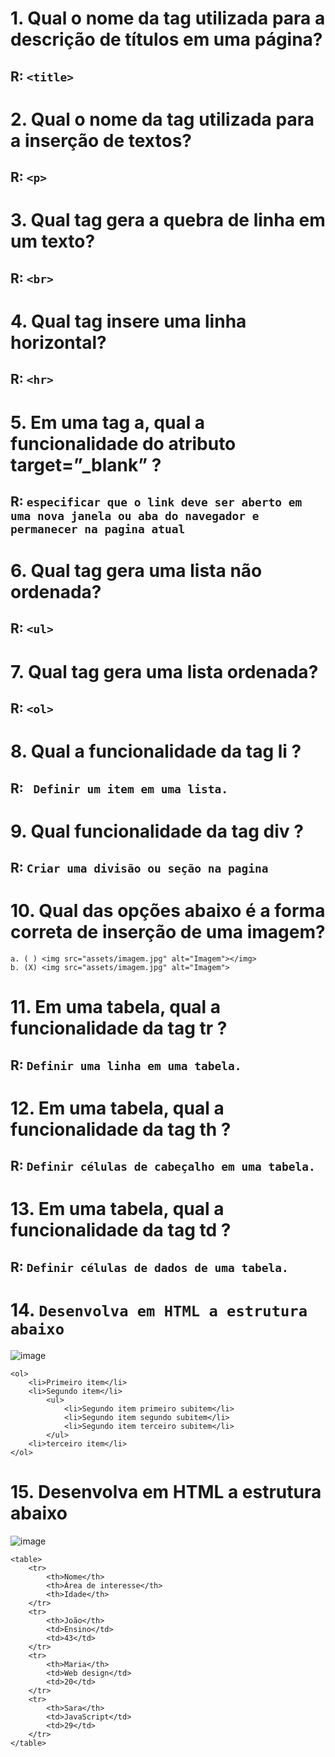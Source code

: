 # 1. Qual o nome da tag utilizada para a descrição de títulos em uma página?
## R: ```<title>```

# 2. Qual o nome da tag utilizada para a inserção de textos?
## R: ```<p>```

# 3. Qual tag gera a quebra de linha em um texto?
## R: ```<br>```

# 4. Qual tag insere uma linha horizontal?
## R: ```<hr>```

# 5. Em uma tag a, qual a funcionalidade do atributo target=”_blank” ?
## R: ```especificar que o link deve ser aberto em uma nova janela ou aba do navegador e permanecer na pagina atual```

# 6. Qual tag gera uma lista não ordenada?
## R: ```<ul>```

# 7. Qual tag gera uma lista ordenada?
## R: ```<ol>```

# 8. Qual a funcionalidade da tag li ?
## R: ``` Definir um item em uma lista.```

# 9. Qual funcionalidade da tag div ?
## R: ```Criar uma divisão ou seção na pagina```

# 10. Qual das opções abaixo é a forma correta de inserção de uma imagem?
```
a. ( ) <img src="assets/imagem.jpg" alt="Imagem"></img>
b. (X) <img src="assets/imagem.jpg" alt="Imagem">
```
# 11. Em uma tabela, qual a funcionalidade da tag tr ?
## R: ```Definir uma linha em uma tabela.``` 

# 12. Em uma tabela, qual a funcionalidade da tag th ?
## R:  ```Definir células de cabeçalho em uma tabela.```

# 13. Em uma tabela, qual a funcionalidade da tag td ?
## R: ```Definir células de dados de uma tabela.```

# 14. ```Desenvolva em HTML a estrutura abaixo```

![image](https://github.com/DanielFreitassc/FrontendTercaFeira/assets/129224303/9bd17194-0e51-451e-a053-f5d2e53a84db)

```
<ol>
    <li>Primeiro item</li>
    <li>Segundo item</li>
        <ul>
            <li>Segundo item primeiro subitem</li>
            <li>Segundo item segundo subitem</li>
            <li>Segundo item terceiro subitem</li>
        </ul>
    <li>terceiro item</li>
</ol>
```

# 15. Desenvolva em HTML a estrutura abaixo

![image](https://github.com/DanielFreitassc/FrontendTercaFeira/assets/129224303/3705e7fe-481a-420d-8e85-98966db18d7b)

```
<table>
    <tr>
        <th>Nome</th>
        <th>Área de interesse</th>
        <th>Idade</th>
    </tr>
    <tr>
        <th>João</th>
        <td>Ensino</td>
        <td>43</td>
    </tr>
    <tr>
        <th>Maria</th>
        <td>Web design</td>
        <td>20</td>
    </tr>
    <tr>
        <th>Sara</th>
        <td>JavaScript</td>
        <td>29</td>
    </tr>
</table>
```

